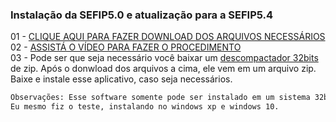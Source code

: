 ### Instalação da SEFIP5.0 e atualização para a SEFIP5.4
01 - [CLIQUE AQUI PARA FAZER DOWNLOAD DOS ARQUIVOS NECESSÁRIOS](https://github.com/heudersena/instalaca-o-sefip5.0-atualiza-o-para-sefip5.4/archive/refs/heads/main.zip) <br/>
02 - [ASSISTÁ O VÍDEO PARA FAZER O PROCEDIMENTO](https://www.youtube.com/watch?v=PEvZ2Wsjj_c&ab_channel=HeuderSena) <br/>
03 - Pode ser que seja necessário você baixar um [descompactador 32bits](https://www.7-zip.org/a/7z2107.exe) de zip. Após o donwload dos
arquivos a cima, ele vem em um arquivo zip. Baixe e instale esse aplicativo, caso seja necessários.

```html
Observações: Esse software somente pode ser instalado em um sistema 32bit.
Eu mesmo fiz o teste, instalando no windows xp e windows 10.
```